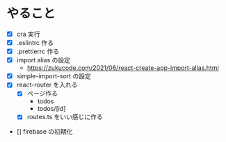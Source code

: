 # やること

- [x] cra 実行
- [x] .eslintrc 作る
- [x] .prettierrc 作る
- [x] import alias の設定
  - <https://zukucode.com/2021/06/react-create-app-import-alias.html>
- [x] simple-import-sort の設定
- [x] react-router を入れる
  - [x] ページ作る
    - todos
    - todos/[id]
  - [x] routes.ts をいい感じに作る
- [] firebase の初期化

